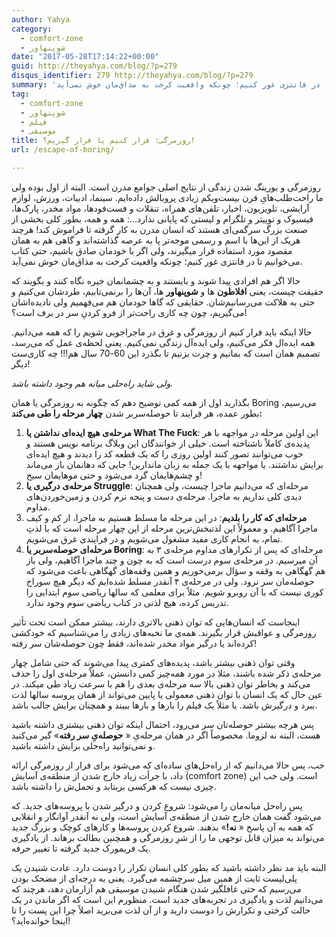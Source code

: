 ```yaml
---
author: Yahya
category:
  - comfort-zone
  - شوپنهاور
date: "2017-05-28T17:14:22+00:00"
guid: http://theyahya.com/blog/?p=279
disqus_identifier: 279 http://theyahya.com/blog/?p=279
summary: 'روزمرگی و بورینگ شدن زندگی از نتایج اصلی جوامع مدرن است. البته از اول بوده ولی ما راحت‌طلب‌هایِ قرن بیست‌ویکم زیادی پروبالش داده‌ایم. سینما،‌ ادبیات، ورزش، لوازم آرایشی، تلویزیون، اخبار، تلفن‌های همراه، تنقلات و فست‌فودها، مواد مخدر، پارک‌ها، فیسبوک و توییتر و تلگرام و لیستی که پایانی ندارد...: همه و همه، بطور کلی بخشی از صنعت بزرگ سرگمی‌ای هستند که انسان مدرن به کار گرفته تا فراموش کند! هرچند هریک از این‌ها با اسم و رسمی موجه‌تر پا به عرصه گذاشته‌اند و گاهی هم به همان مقصود مورد استفاده قرار میگیرند، ولی اگر با خودمان صادق باشیم، حتی کتاب می‌خوانیم تا در فانتزی غور کنیم؛ چونکه واقعیت کرخت به مذاق‌مان خوش نمی‌آید.'
tag:
  - comfort-zone
  - شوپنهاور
  - فیلم
  - موسیقی
title: روزمرگی:‌ فرار کنیم یا قرار گیریم؟!
url: /escape-of-boring/

---
```

روزمرگی و بورینگ شدن زندگی از نتایج اصلی جوامع مدرن است. البته از اول بوده ولی ما راحت‌طلب‌هایِ قرن بیست‌ویکم زیادی پروبالش داده‌ایم. سینما،‌ ادبیات، ورزش، لوازم آرایشی، تلویزیون، اخبار، تلفن‌های همراه، تنقلات و فست‌فودها، مواد مخدر، پارک‌ها، فیسبوک و توییتر و تلگرام و لیستی که پایانی ندارد...: همه و همه، بطور کلی بخشی از صنعت بزرگ سرگمی‌ای هستند که انسان مدرن به کار گرفته تا فراموش کند! هرچند هریک از این‌ها با اسم و رسمی موجه‌تر پا به عرصه گذاشته‌اند و گاهی هم به همان مقصود مورد استفاده قرار میگیرند، ولی اگر با خودمان صادق باشیم، حتی کتاب می‌خوانیم تا در فانتزی غور کنیم؛ چونکه واقعیت کرخت به مذاق‌مان خوش نمی‌آید.

حالا اگر هم افرادی پیدا شوند و بایستند و به چشمانمان خیره نگاه کنند و بگویند که حقیقت چیست، یعنی **افلاطون‌** ها و **شوپنهاور** ها، آن‌ها را برنمی‌تابیم، طردشان می‌کنیم و حتی به هلاکت می‌رسانیم‌شان. حقایقی که گاها خودمان هم می‌فهمیم ولی نادیده‌اشان می‌گیریم، چون چه کاری راحت‌تر از فرو کردنِ سر در برف است؟!

حالا اینکه باید فرار کنیم از روزمرگی و غرق در ماجراجویی شویم را که همه می‌دانیم. همه ایده‌ال فکر می‌کنیم، ولی ایده‌آل زندگی نمی‌کنیم. یعنی لحظه‌ی عمل که می‌رسد، تصمیم همان است که بمانیم و چرت بزنیم تا بگذرد این 60-70 سال هم!!! چه کاری‌ست دیگر!

_ولی شاید راه‌حلی میانه هم وجود داشته باشد._

بگذارید اول از همه کمی توضیح دهم که چگونه به روزمرگی یا همان Boring می‌رسیم، بطور عمده، هر فرایند تا حوصله‌سربر شدن **چهار مرحله را طی می‌کند:**

1. **مرحله‌ی هیچ ایده‌ای نداشتن یا What The Fuck**:‌ این اولین مرحله در مواجهه با هر پدیده‌ی کاملاً ناشناخته است. خیلی از خوانندگان این وبلاگ برنامه نویس هستند و خوب می‌توانند تصور کنند اولین روزی را که یک قطعه کد را دیدند و هیچ ایده‌ای برایش نداشتند. یا مواجهه‌ با یک جمله به زبان ماندارین! جایی که دهانمان باز می‌ماند و چشم‌هایمان گرد می‌شود و حتی موهایمان سیخ!
1. **مرحله‌ی درگیری یا Struggle**: مرحله‌ای که می‌دانیم ماجرا چیست، ولی همچنان دیدی کلی نداریم به ماجرا. مرحله‌ی دست و پنجه نرم کردن و زمین‌خوردن‌های مداوم.
1. **مرحله‌‌ای که کار را بلدیم**: در این مرحله ما مسلط هستیم به ماجرا، از کم و کیف ماجرا آگاهیم. و معمولاً این لذتبخش‌ترین مرحله از این چهار مرحله است که با لذتِ تمام، به انجام کاری مفید مشغول می‌شویم و در فرایندی غرق می‌شویم.
1. **مرحله‌ای حوصله‌سربر یا Boring**:‌ مرحله‌ای که پس از تکرارهای مداوم مرحله‌ی ۳ به آن میرسیم. در مرحله‌ی سوم درست است که به چون و چند ماجرا آگاهیم، ولی باز هم گهگاهی به وقفه و سؤال برمی‌خوریم و همین وقفه‌های گهگاهی باعث می‌شود که حوصله‌مان سر نرود. ولی در مرحله‌ی ۴ آنقدر مسلط شده‌ایم که دیگر هیچ سوراخ کوری نیست که با آن روبرو شویم. مثلاً برای معلمی که سالها ریاضی سوم ابتدایی را تدریس کرده، هیچ لذتی در کتاب ریاضی سوم وجود ندارد.

اینجاست که انسان‌هایی که توان ذهنی بالاتری دارند، بیشتر ممکن است تحت تأثیر روزمرگی و عواقبش قرار بگیرند. همه‌‌ي ما نخبه‌های زیادی را می‌شناسیم که خودکشی کرده‌اند یا درگیر مواد مخدر شده‌اند، فقط چون حوصله‌شان سر رفته!

وقتی توان ذهنی بیشتر باشد، پدیده‌های کمتری پیدا می‌شوند که حتی شامل چهار مرحله‌ی ذکر شده باشند، مثلا در مورد همه‌چیز کمی دانستن، عملاً مرحله‌ی اول را حذف می‌کند و بخاطر توان ذهنی بالا سه مرحله‌ی بعدی را هم با سرعت زیاد طی میکند. در عین حال که یک انسان با توان ذهنی معمولی یا پایین می‌تواند از همان پروسه سالها لذت ببرد و درگیرش باشد. یا مثلاً یک فیلم را بارها و بارها ببیند و همچنان برایش جالب باشد.

پس هرچه بیشتر حوصله‌تان سر می‌رود، احتمال اینکه توان ذهنی بیشتری داشته باشید هست، البته نه لزوما. مخصوصاً اگر در همان مرحله‌یِ « **حوصله‌یِ سر رفته**» گیر می‌کنید و نمی‌توانید راه‌حلی برایش داشته باشید.

خب، پس حالا می‌دانیم که از راه‌حل‌هایِ ساده‌ای که می‌شود برای فرار از روزمرگی ارائه داد، با جرأت زیاد خارج شدن از منطقه‌ی آسایش (comfort zone) است. ولی خب این چیزی نیست که هرکسی بربتابد و تحمل‌ش را داشته باشد.

پس راه‌حل میانه‌مان را می‌شود: شروع کردن و درگیر شدن با پروسه‌های جدید. که می‌شود گفت همان خارج شدن از منطقه‌ی آسایش است، ولی نه آنقدر آوانگار و انقلابی که همه به آن پاسخ « **نه!**» بدهند. شروع کردن پروسه‌ها و کارهای کوچک و بزرگ جدید می‌تواند به میزان قابل توجهی ما را از شرِ روزمرگی و همچنین بطالت برهاند. از یادگیری یک فریمورک جدید گرفته تا تغییر حرفه.

البته باید مد نظر داشته باشید که بطور کلی انسان تکرار را دوست دارد. عادت شنیدن یک پلی‌لیست ثابت از همین میل سرچشمه می‌گیرد. یعنی به درجه‌ای از مضحک بودن می‌رسیم که حتی غافلگیر شدن هنگام شنیدن موسیقی هم آزارمان دهد، هرچند که می‌دانیم لذت و یادگیری در تجربه‌های جدید است. منظورم این است که اگر ماندن در یک حالت کرختی و تکرارش را دوست دارید و از آن لذت می‌برید اصلاً چرا این پست را تا اینجا خوانده‌اید؟!
